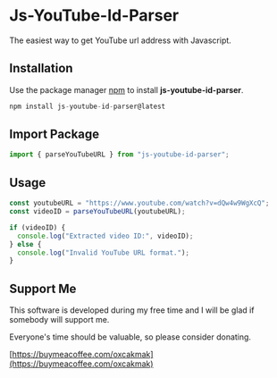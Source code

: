 # Js-YouTube-Id-Parser

The easiest way to get YouTube url address with Javascript.

## Installation

Use the package manager [npm](https://docs.npmjs.com/downloading-and-installing-node-js-and-npm) to install **js-youtube-id-parser**.

```javascript
npm install js-youtube-id-parser@latest
```

## Import Package

```javascript
import { parseYouTubeURL } from "js-youtube-id-parser";
```

## Usage

```javascript
const youtubeURL = "https://www.youtube.com/watch?v=dQw4w9WgXcQ";
const videoID = parseYouTubeURL(youtubeURL);

if (videoID) {
  console.log("Extracted video ID:", videoID);
} else {
  console.log("Invalid YouTube URL format.");
}
```

## Support Me

This software is developed during my free time and I will be glad if somebody will support me.

Everyone's time should be valuable, so please consider donating.

[https://buymeacoffee.com/oxcakmak](https://buymeacoffee.com/oxcakmak)
